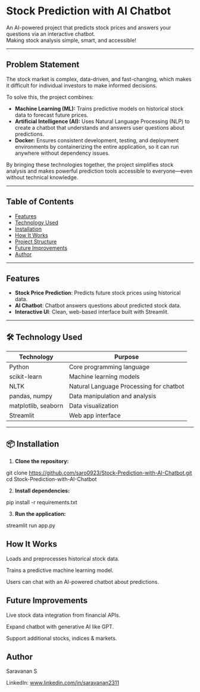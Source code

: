# Stock Prediction with AI Chatbot



An AI-powered project that predicts stock prices and answers your questions via an interactive chatbot.  
Making stock analysis simple, smart, and accessible!

---

## Problem Statement

The stock market is complex, data-driven, and fast-changing, which makes it difficult for individual investors to make informed decisions.

To solve this, the project combines:
- **Machine Learning (ML):** Trains predictive models on historical stock data to forecast future prices.
- **Artificial Intelligence (AI):** Uses Natural Language Processing (NLP) to create a chatbot that understands and answers user questions about predictions.
- **Docker:** Ensures consistent development, testing, and deployment environments by containerizing the entire application, so it can run anywhere without dependency issues.

By bringing these technologies together, the project simplifies stock analysis and makes powerful prediction tools accessible to everyone—even without technical knowledge.

---

## Table of Contents

- [ Features](#-features)
- [ Technology Used](#-technology-used)
- [ Installation](#-installation)
- [ How It Works](#-how-it-works)
- [ Project Structure](#-project-structure)
- [ Future Improvements](#-future-improvements)
- [ Author](#-author)

---

##  Features

- **Stock Price Prediction**: Predicts future stock prices using historical data.
- **AI Chatbot**: Chatbot answers questions about predicted stock data.
- **Interactive UI**: Clean, web-based interface built with Streamlit.

---

## 🛠 Technology Used

| Technology       | Purpose                                         |
| ---------------- | ----------------------------------------------- |
| Python        | Core programming language                      |
|  scikit-learn  | Machine learning models                        |
|  NLTK          | Natural Language Processing for chatbot        |
|  pandas, numpy | Data manipulation and analysis                 |
|  matplotlib, seaborn | Data visualization                     |
|  Streamlit     | Web app interface                              |

---

## 📦 Installation

1. **Clone the repository:**

git clone https://github.com/saro0923/Stock-Prediction-with-AI-Chatbot.git
cd Stock-Prediction-with-AI-Chatbot

2. **Install dependencies:**
   
pip install -r requirements.txt

3. **Run the application:**

streamlit run app.py


## How It Works

Loads and preprocesses historical stock data.

Trains a predictive machine learning model.

Users can chat with an AI-powered chatbot about predictions.

## Future Improvements

Live stock data integration from financial APIs.

Expand chatbot with generative AI like GPT.

Support additional stocks, indices & markets.

## Author

Saravanan S

LinkedIn: www.linkedin.com/in/saravanan2311

